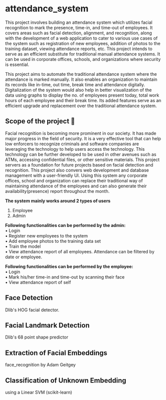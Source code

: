 # attendance_system


This project involves building an attendance system which utilizes facial recognition to mark the presence, time-in, and time-out of employees. It covers areas such as facial detection, alignment, and recognition, along with the development of a web application to cater to various use cases of the system such as registration of new employees, addition of photos to the training dataset, viewing attendance reports, etc. This project intends to serve as an efficient substitute for traditional manual attendance systems. It can be used in corporate offices, schools, and organizations where security is essential.

This project aims to automate the traditional attendance system where the attendance is marked manually. It also enables an organization to maintain its records like in-time, out time, break time and attendance digitally. Digitalization of the system would also help in better visualization of the data using graphs to display the no. of employees present today, total work hours of each employee and their break time. Its added features serve as an efficient upgrade and replacement over the traditional attendance system.

## Scope of the project 🚀
Facial recognition is becoming more prominent in our society. It has made major progress in the field of security. It is a very effective tool that can help low enforcers to recognize criminals and software companies are leveraging the technology to help users access the technology. This technology can be further developed to be used in other avenues such as ATMs, accessing confidential files, or other sensitive materials.
This project servers as a foundation for future projects based on facial detection and recognition. This project also convers web development and database management with a user-friendly UI. Using this system any corporate offices, school and organization can replace their traditional way of maintaining attendance of the employees and can also generate their availability(presence) report throughout the month.

**The system mainly works around 2 types of users**
1. Employee
2. Admin

**Following functionalities can be performed by the admin: <br>**
• Login <br>
• Register new employees to the system <br>
• Add employee photos to the training data set <br>
• Train the model <br>
• View attendance report of all employees. Attendance can be filtered by date or employee. <br>

**Following functionalities can be performed by the employee: <br>**
• Login <br>
• Mark his/her time-in and time-out by scanning their face <br>
• View attendance report of self <br>

## Face Detection
Dlib's HOG facial detector.

## Facial Landmark Detection
Dlib's 68 point shape predictor

## Extraction of Facial Embeddings
face_recognition by Adam Geitgey

## Classification of Unknown Embedding 
using a Linear SVM (scikit-learn)
